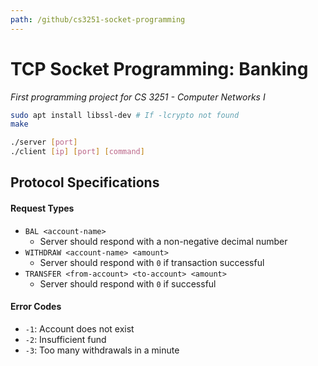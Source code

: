 ```yaml
---
path: /github/cs3251-socket-programming
---
```

# TCP Socket Programming: Banking
*First programming project for CS 3251 - Computer Networks I*
```bash
sudo apt install libssl-dev # If -lcrypto not found
make
```
```bash
./server [port]
./client [ip] [port] [command]
```

## Protocol Specifications
#### Request Types
- `BAL <account-name>` 
  - Server should respond with a non-negative decimal number
- `WITHDRAW <account-name> <amount>` 
  - Server should respond with `0` if transaction successful
- `TRANSFER <from-account> <to-account> <amount>`
  - Server should respond with `0` if successful

#### Error Codes
- `-1`: Account does not exist
- `-2`: Insufficient fund
- `-3`: Too many withdrawals in a minute
